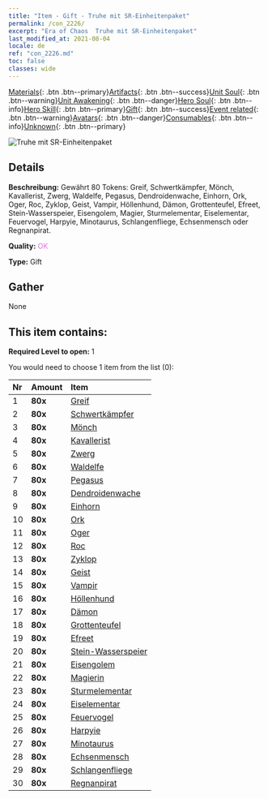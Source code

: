 ```yaml
---
title: "Item - Gift - Truhe mit SR-Einheitenpaket"
permalink: /con_2226/
excerpt: "Era of Chaos  Truhe mit SR-Einheitenpaket"
last_modified_at: 2021-08-04
locale: de
ref: "con_2226.md"
toc: false
classes: wide
---
```

 [Materials](/ItemsDE/){: .btn .btn--primary}[Artifacts](/ItemsDE/Artifacts/){: .btn .btn--success}[Unit Soul](/ItemsDE/UnitSoul/){: .btn .btn--warning}[Unit Awakening](/ItemsDE/UnitAwakening/){: .btn .btn--danger}[Hero Soul](/ItemsDE/HeroSoul/){: .btn .btn--info}[Hero Skill](/ItemsDE/HeroSkill/){: .btn .btn--primary}[Gift](/ItemsDE/Gift/){: .btn .btn--success}[Event related](/ItemsDE/Events/){: .btn .btn--warning}[Avatars](/ItemsDE/Avatars/){: .btn .btn--danger}[Consumables](/ItemsDE/Consumables/){: .btn .btn--info}[Unknown](/ItemsDE/Unknown/){: .btn .btn--primary}

 ![Truhe mit SR-Einheitenpaket](/images/t/i_907035.png)

## Details
 **Beschreibung:** Gewährt 80 Tokens: Greif, Schwertkämpfer, Mönch, Kavallerist, Zwerg, Waldelfe, Pegasus, Dendroidenwache, Einhorn, Ork, Oger, Roc, Zyklop, Geist, Vampir, Höllenhund, Dämon, Grottenteufel, Efreet, Stein-Wasserspeier, Eisengolem, Magier, Sturmelementar, Eiselementar, Feuervogel, Harpyie, Minotaurus, Schlangenfliege, Echsenmensch oder Regnanpirat.

 **Quality:** <span style="color: #DA70D6">OK</span>

 **Type:** Gift

## Gather

  None

## This item contains:

 **Required Level to open:** 1

 You would need to choose 1 item from the list (0):

  | Nr | Amount |     Item    |
  |:---|:-------|:------------|
  | 1 |  **80x** | [Greif](/ItemsDE/unt_192/) |  | 
  | 2 |  **80x** | [Schwertkämpfer](/ItemsDE/unt_193/) |  | 
  | 3 |  **80x** | [Mönch](/ItemsDE/unt_194/) |  | 
  | 4 |  **80x** | [Kavallerist](/ItemsDE/unt_195/) |  | 
  | 5 |  **80x** | [Zwerg](/ItemsDE/unt_200/) |  | 
  | 6 |  **80x** | [Waldelfe](/ItemsDE/unt_201/) |  | 
  | 7 |  **80x** | [Pegasus](/ItemsDE/unt_202/) |  | 
  | 8 |  **80x** | [Dendroidenwache](/ItemsDE/unt_203/) |  | 
  | 9 |  **80x** | [Einhorn](/ItemsDE/unt_204/) |  | 
  | 10 |  **80x** | [Ork](/ItemsDE/unt_219/) |  | 
  | 11 |  **80x** | [Oger](/ItemsDE/unt_220/) |  | 
  | 12 |  **80x** | [Roc](/ItemsDE/unt_221/) |  | 
  | 13 |  **80x** | [Zyklop](/ItemsDE/unt_222/) |  | 
  | 14 |  **80x** | [Geist](/ItemsDE/unt_210/) |  | 
  | 15 |  **80x** | [Vampir](/ItemsDE/unt_211/) |  | 
  | 16 |  **80x** | [Höllenhund](/ItemsDE/unt_228/) |  | 
  | 17 |  **80x** | [Dämon](/ItemsDE/unt_229/) |  | 
  | 18 |  **80x** | [Grottenteufel](/ItemsDE/unt_230/) |  | 
  | 19 |  **80x** | [Efreet](/ItemsDE/unt_231/) |  | 
  | 20 |  **80x** | [Stein-Wasserspeier](/ItemsDE/unt_236/) |  | 
  | 21 |  **80x** | [Eisengolem](/ItemsDE/unt_237/) |  | 
  | 22 |  **80x** | [Magierin](/ItemsDE/unt_238/) |  | 
  | 23 |  **80x** | [Sturmelementar](/ItemsDE/unt_263/) |  | 
  | 24 |  **80x** | [Eiselementar](/ItemsDE/unt_264/) |  | 
  | 25 |  **80x** | [Feuervogel](/ItemsDE/unt_268/) |  | 
  | 26 |  **80x** | [Harpyie](/ItemsDE/unt_245/) |  | 
  | 27 |  **80x** | [Minotaurus](/ItemsDE/unt_248/) |  | 
  | 28 |  **80x** | [Echsenmensch](/ItemsDE/unt_254/) |  | 
  | 29 |  **80x** | [Schlangenfliege](/ItemsDE/unt_255/) |  | 
  | 30 |  **80x** | [Regnanpirat](/ItemsDE/unt_273/) |  | 
